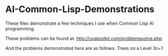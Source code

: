 # AI-Common-Lisp-Demonstrations
These files demonstrate a few techniques I use when Common Lisp AI programming. 

These problems can be found at: http://uvatoolkit.com/problemssolve.php

And the problems demonstrated here are as follows:
Trees on a Level
3n+1
